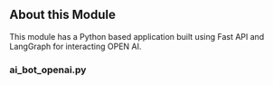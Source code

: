 ## About this Module

This module has a Python based application built using Fast API and LangGraph for interacting OPEN AI.

### ai_bot_openai.py 

